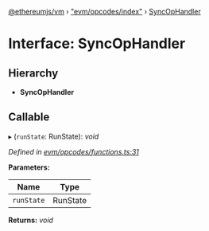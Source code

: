 [@ethereumjs/vm](../README.md) › ["evm/opcodes/index"](../modules/_evm_opcodes_index_.md) › [SyncOpHandler](_evm_opcodes_index_.syncophandler.md)

# Interface: SyncOpHandler

## Hierarchy

* **SyncOpHandler**

## Callable

▸ (`runState`: RunState): *void*

*Defined in [evm/opcodes/functions.ts:31](https://github.com/ethereumjs/ethereumjs-vm/blob/master/packages/vm/lib/evm/opcodes/functions.ts#L31)*

**Parameters:**

Name | Type |
------ | ------ |
`runState` | RunState |

**Returns:** *void*
